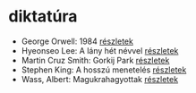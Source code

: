 # diktatúra

- George Orwell: 1984 [részletek](_details/George%20Orwell.md#id_364)
- Hyeonseo Lee: A lány hét névvel [részletek](_details/Hyeonseo%20Lee.md#id_988)
- Martin Cruz Smith: Gorkij Park [részletek](_details/Martin%20Cruz%20Smith.md#id_1214)
- Stephen King: A hosszú menetelés [részletek](_details/Stephen%20King.md#id_932)
- Wass, Albert: Magukrahagyottak [részletek](_details/Wass%2C%20Albert.md#id_203)